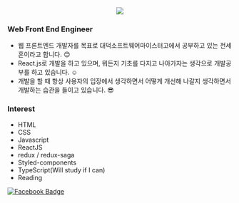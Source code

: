 
<div align=center>
<a href="https://hits.seeyoufarm.com"><img src="https://hits.seeyoufarm.com/api/count/incr/badge.svg?url=https%3A%2F%2Fgithub.com%2Fjsho45n&count_bg=%2379C83D&title_bg=%23555555&icon=&icon_color=%23E7E7E7&title=hits&edge_flat=false"/></a>
</div>

### Web Front End Engineer
- 웹 프론트엔드 개발자를 목표로 대덕소프트웨어마이스터고에서 공부하고 있는 전세훈이라고 합니다. :blush:
- React.js로 개발을 하고 있으며, 뭐든지 기초를 다지고 나아가자는 생각으로 개발공부를 하고 있습니다. :relaxed:
- 개발을 할 때 항상 사용자의 입장에서 생각하면서 어떻게 개선해 나갈지 생각하면서 개발하는 습관을 들이고 있습니다. :sunglasses:

### Interest
- HTML
- CSS
- Javascript
- ReactJS
- redux / redux-saga
- Styled-components
- TypeScript(Will study if I can)
- Reading

 [![Facebook Badge](https://img.shields.io/badge/facebook-1877f2?style=flat-square&logo=facebook&logoColor=white&link=https://www.facebook.com/profile.php?id=100016474542789)](https://www.facebook.com/profile.php?id=100016474542789)

